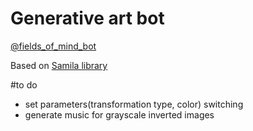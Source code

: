 # Generative art bot  

[@fields_of_mind_bot](https://t.me/fields_of_mind_bot)    

Based on [Samila library](https://github.com/sepandhaghighi/samila)   


#to do
- set parameters(transformation type, color) switching
- generate music for grayscale inverted images
